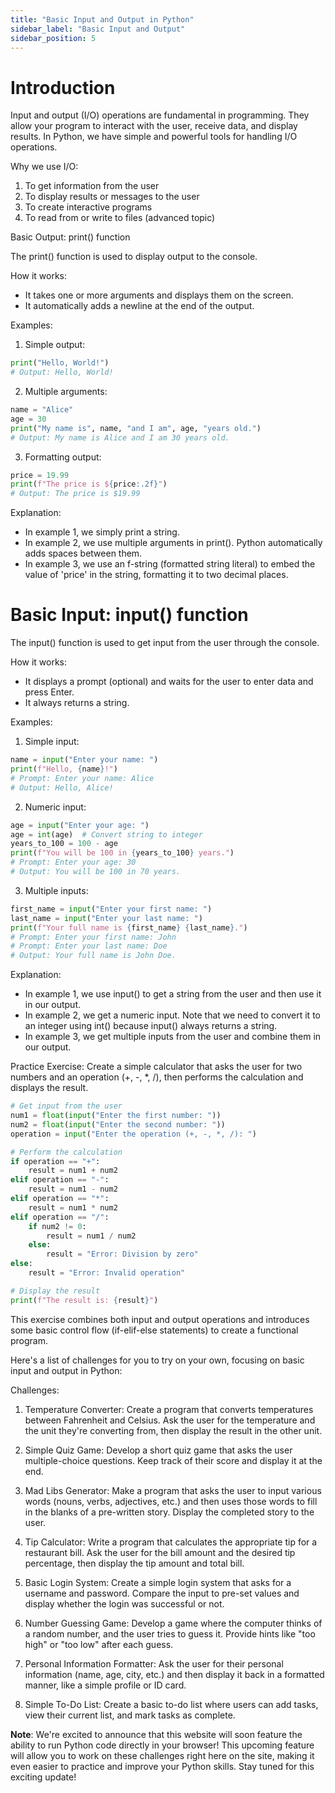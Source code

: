```yaml
---
title: "Basic Input and Output in Python"
sidebar_label: "Basic Input and Output"
sidebar_position: 5
---
```


# Introduction
Input and output (I/O) operations are fundamental in programming. They allow your program to interact with the user, receive data, and display results. In Python, we have simple and powerful tools for handling I/O operations.

Why we use I/O:
1. To get information from the user
2. To display results or messages to the user
3. To create interactive programs
4. To read from or write to files (advanced topic)

Basic Output: print() function

The print() function is used to display output to the console.

How it works:
- It takes one or more arguments and displays them on the screen.
- It automatically adds a newline at the end of the output.

Examples:

1. Simple output:
```python
print("Hello, World!")
# Output: Hello, World!
```

2. Multiple arguments:
```python
name = "Alice"
age = 30
print("My name is", name, "and I am", age, "years old.")
# Output: My name is Alice and I am 30 years old.
```

3. Formatting output:
```python
price = 19.99
print(f"The price is ${price:.2f}")
# Output: The price is $19.99
```

Explanation:
- In example 1, we simply print a string.
- In example 2, we use multiple arguments in print(). Python automatically adds spaces between them.
- In example 3, we use an f-string (formatted string literal) to embed the value of 'price' in the string, formatting it to two decimal places.

# Basic Input: input() function

The input() function is used to get input from the user through the console.

How it works:
- It displays a prompt (optional) and waits for the user to enter data and press Enter.
- It always returns a string.

Examples:

1. Simple input:
```python
name = input("Enter your name: ")
print(f"Hello, {name}!")
# Prompt: Enter your name: Alice
# Output: Hello, Alice!
```

2. Numeric input:
```python
age = input("Enter your age: ")
age = int(age)  # Convert string to integer
years_to_100 = 100 - age
print(f"You will be 100 in {years_to_100} years.")
# Prompt: Enter your age: 30
# Output: You will be 100 in 70 years.
```

3. Multiple inputs:
```python
first_name = input("Enter your first name: ")
last_name = input("Enter your last name: ")
print(f"Your full name is {first_name} {last_name}.")
# Prompt: Enter your first name: John
# Prompt: Enter your last name: Doe
# Output: Your full name is John Doe.
```

Explanation:
- In example 1, we use input() to get a string from the user and then use it in our output.
- In example 2, we get a numeric input. Note that we need to convert it to an integer using int() because input() always returns a string.
- In example 3, we get multiple inputs from the user and combine them in our output.

Practice Exercise:
Create a simple calculator that asks the user for two numbers and an operation (+, -, *, /), then performs the calculation and displays the result.

```python
# Get input from the user
num1 = float(input("Enter the first number: "))
num2 = float(input("Enter the second number: "))
operation = input("Enter the operation (+, -, *, /): ")

# Perform the calculation
if operation == "+":
    result = num1 + num2
elif operation == "-":
    result = num1 - num2
elif operation == "*":
    result = num1 * num2
elif operation == "/":
    if num2 != 0:
        result = num1 / num2
    else:
        result = "Error: Division by zero"
else:
    result = "Error: Invalid operation"

# Display the result
print(f"The result is: {result}")
```

This exercise combines both input and output operations and introduces some basic control flow (if-elif-else statements) to create a functional program.

Here's a list of challenges for you to try on your own, focusing on basic input and output in Python:

Challenges:

1. Temperature Converter: Create a program that converts temperatures between Fahrenheit and Celsius. Ask the user for the temperature and the unit they're converting from, then display the result in the other unit.

2. Simple Quiz Game: Develop a short quiz game that asks the user multiple-choice questions. Keep track of their score and display it at the end.

3. Mad Libs Generator: Make a program that asks the user to input various words (nouns, verbs, adjectives, etc.) and then uses those words to fill in the blanks of a pre-written story. Display the completed story to the user.

4. Tip Calculator: Write a program that calculates the appropriate tip for a restaurant bill. Ask the user for the bill amount and the desired tip percentage, then display the tip amount and total bill.

5. Basic Login System: Create a simple login system that asks for a username and password. Compare the input to pre-set values and display whether the login was successful or not.

6. Number Guessing Game: Develop a game where the computer thinks of a random number, and the user tries to guess it. Provide hints like "too high" or "too low" after each guess.

7. Personal Information Formatter: Ask the user for their personal information (name, age, city, etc.) and then display it back in a formatted manner, like a simple profile or ID card.

8. Simple To-Do List: Create a basic to-do list where users can add tasks, view their current list, and mark tasks as complete.

**Note**: We're excited to announce that this website will soon feature the ability to run Python code directly in your browser! This upcoming feature will allow you to work on these challenges right here on the site, making it even easier to practice and improve your Python skills. Stay tuned for this exciting update!